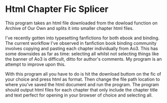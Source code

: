 # Html Chapter Fic Splicer
This program takes an html file downloaded from the dowload function on Archive of Our Own and splits it into smaller chapter html files.

I've recently gotten into typesetting fanfictions for both ebook and binding. The current workflow I've observed in fanfiction book binding community involves copying and pasting each chapter individually from Ao3. This has some downsides as far as time: selecting all whilst not selecting things like the banner of Ao3 is difficult, ditto for author's comments. My program is an attempt to improve upon this.

With this program all you have to do is hit the download buttom on the fic of your choice and press html as format. Then change the file path location to where you've saved the html document and run the program. The program should output html files for each chapter that only include the chapter title and text perfect for opening in your browser of choice and selecting all. 
